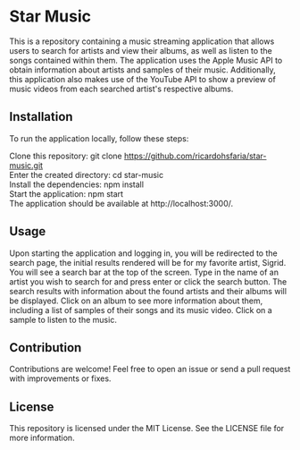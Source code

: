# Star Music
This is a repository containing a music streaming application that allows users to search for artists and view their albums, as well as listen to the songs contained within them. The application uses the Apple Music API to obtain information about artists and samples of their music. Additionally, this application also makes use of the YouTube API to show a preview of music videos from each searched artist's respective albums.

## Installation
To run the application locally, follow these steps:

Clone this repository: git clone https://github.com/ricardohsfaria/star-music.git<br />
Enter the created directory: cd star-music<br />
Install the dependencies: npm install<br />
Start the application: npm start<br />
The application should be available at http://localhost:3000/.

## Usage
Upon starting the application and logging in, you will be redirected to the search page, the initial results rendered will be for my favorite artist, Sigrid. You will see a search bar at the top of the screen. Type in the name of an artist you wish to search for and press enter or click the search button. The search results with information about the found artists and their albums will be displayed. Click on an album to see more information about them, including a list of samples of their songs and its music video. Click on a sample to listen to the music.

## Contribution
Contributions are welcome! Feel free to open an issue or send a pull request with improvements or fixes.

## License
This repository is licensed under the MIT License. See the LICENSE file for more information.
